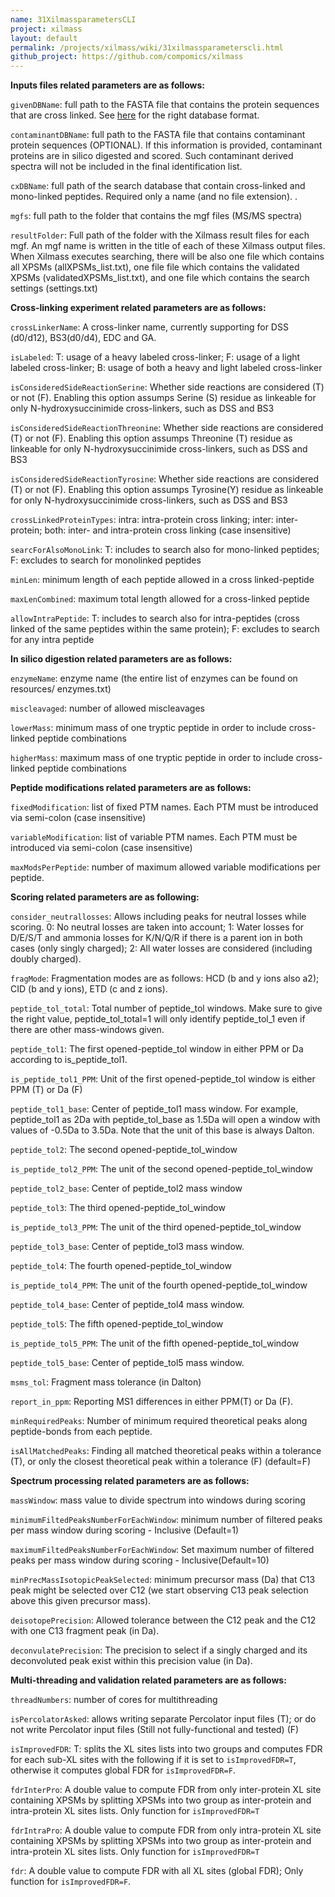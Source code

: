 ```yaml
---
name: 31XilmassparametersCLI
project: xilmass
layout: default
permalink: /projects/xilmass/wiki/31xilmassparameterscli.html
github_project: https://github.com/compomics/xilmass
---
```


**Inputs files related parameters are as follows:**

`givenDBName`: full path to the FASTA file that contains the protein sequences that are cross linked. See [here](https://github.com/compomics/xilmass/wiki/5.-Database) for the right database format.

`contaminantDBName`: full path to the FASTA file that contains contaminant protein sequences (OPTIONAL). If this information is provided, contaminant proteins are in silico digested and scored. Such contaminant derived spectra will not be included in the final identification list.

`cxDBName`: full path of the search database that contain cross-linked and mono-linked peptides. Required only a name (and no file extension). .

`mgfs`: full path to the folder that contains the mgf files (MS/MS spectra)

`resultFolder`: Full path of the folder with the Xilmass result files for each mgf. An mgf name is written in the title of each of these Xilmass output files. When Xilmass executes searching, there will be also one file which contains all XPSMs (allXPSMs_list.txt), one file file which contains the validated XPSMs (validatedXPSMs_list.txt), and one file which contains the search settings (settings.txt)


**Cross-linking experiment related parameters are as follows:**

`crossLinkerName`: A cross-linker name, currently supporting for DSS (d0/d12), BS3(d0/d4), EDC and GA. 

`isLabeled`: T: usage of a heavy labeled cross-linker; F: usage of a light labeled cross-linker; B: usage of both a heavy and light labeled cross-linker

`isConsideredSideReactionSerine`: Whether side reactions are considered (T) or not (F). Enabling this option assumps Serine (S) residue as linkeable for only N-hydroxysuccinimide cross-linkers, such as DSS and BS3

`isConsideredSideReactionThreonine`: Whether side reactions are considered (T) or not (F). Enabling this option assumps Threonine (T) residue as linkeable for only N-hydroxysuccinimide cross-linkers, such as DSS and BS3

`isConsideredSideReactionTyrosine`: Whether side reactions are considered (T) or not (F). Enabling this option assumps Tyrosine(Y) residue as linkeable for only N-hydroxysuccinimide cross-linkers, such as DSS and BS3

`crossLinkedProteinTypes`: intra: intra-protein cross linking; inter: inter-protein; both: inter- and intra-protein cross linking (case insensitive)

`searcForAlsoMonoLink`: T: includes to search also for mono-linked peptides; F: excludes to search for monolinked peptides

`minLen`: minimum length of each peptide allowed in a cross linked-peptide

`maxLenCombined`: maximum total length allowed for a cross-linked peptide

`allowIntraPeptide`: T: includes to search also for intra-peptides (cross linked of the same peptides within the same protein); F: excludes to search for any intra peptide

  



**In silico digestion related parameters are as follows:**

`enzymeName`: enzyme name (the entire list of enzymes can be found on resources/ enzymes.txt)

`miscleavaged`: number of allowed miscleavages 

`lowerMass`: minimum mass of one tryptic peptide in order to include cross-linked peptide combinations

`higherMass`: maximum mass of one tryptic peptide in order to include cross-linked peptide combinations




**Peptide modifications related parameters are as follows:**

`fixedModification`: list of fixed PTM names. Each PTM must be introduced via semi-colon (case insensitive)

`variableModification`: list of variable PTM names. Each PTM must be introduced via semi-colon (case insensitive)

`maxModsPerPeptide`: number of maximum allowed variable modifications per peptide. 




**Scoring related parameters are as following:**

`consider_neutrallosses`: Allows including peaks for neutral losses while scoring. 0: No neutral losses are taken into account; 1: Water losses for D/E/S/T and ammonia losses for K/N/Q/R if there is a parent ion in both cases (only singly charged); 2: All water losses are considered (including doubly charged).

`fragMode`: Fragmentation modes are as follows: HCD (b and y ions also a2); CID (b and y ions), ETD (c and z ions). 

`peptide_tol_total`: Total number of peptide_tol windows. Make sure to give the right value, peptide_tol_total=1 will only identify peptide_tol_1 even if there are other mass-windows given.

`peptide_tol1`: The first opened-peptide_tol window in either PPM or Da according to is_peptide_tol1.

`is_peptide_tol1_PPM`: Unit of the first opened-peptide_tol window is either PPM (T) or Da (F)

`peptide_tol1_base`: Center of peptide_tol1 mass window. For example, peptide_tol1 as 2Da with peptide_tol_base as 1.5Da will open a window with values of -0.5Da to 3.5Da. Note that the unit of this base is always Dalton.


`peptide_tol2`: The second opened-peptide_tol_window

`is_peptide_tol2_PPM`: The unit of the second opened-peptide_tol_window

`peptide_tol2_base`: Center of peptide_tol2 mass window


`peptide_tol3`: The third opened-peptide_tol_window

`is_peptide_tol3_PPM`: The unit of the third opened-peptide_tol_window

`peptide_tol3_base`: Center of peptide_tol3 mass window.


`peptide_tol4`: The fourth opened-peptide_tol_window

`is_peptide_tol4_PPM`: The unit of the fourth opened-peptide_tol_window

`peptide_tol4_base`: Center of peptide_tol4 mass window.


`peptide_tol5`: The fifth opened-peptide_tol_window

`is_peptide_tol5_PPM`: The unit of the fifth opened-peptide_tol_window

`peptide_tol5_base`: Center of peptide_tol5 mass window.


`msms_tol`: Fragment mass tolerance (in Dalton)

`report_in_ppm`: Reporting MS1 differences in either PPM(T) or Da (F).

`minRequiredPeaks`: Number of minimum required theoretical peaks along peptide-bonds from each peptide. 

`isAllMatchedPeaks`: Finding all matched theoretical peaks within a tolerance (T), or only the closest theoretical peak within a tolerance (F) (default=F)


**Spectrum processing related parameters are as follows:**

`massWindow`: mass value to divide spectrum into windows during scoring	

`minimumFiltedPeaksNumberForEachWindow`: minimum number of filtered peaks per mass window during scoring - Inclusive (Default=1)

`maximumFiltedPeaksNumberForEachWindow`: Set maximum number of filtered peaks per mass window during scoring - Inclusive(Default=10)

`minPrecMassIsotopicPeakSelected`: minimum precursor mass (Da) that C13 peak might be selected over C12 (we start observing C13 peak selection above this given precursor mass).

`deisotopePrecision`: Allowed tolerance between the C12 peak and the C12 with one C13 fragment peak (in Da).

`deconvulatePrecision`: The precision to select if a singly charged and its deconvoluted peak exist within this precision value (in Da).



**Multi-threading and validation related parameters are as follows:**

`threadNumbers`: number of cores for multithreading 

`isPercolatorAsked`: allows writing separate Percolator input files (T); or do not write Percolator input files (Still not fully-functional and tested) (F)

`isImprovedFDR`: T: splits the XL sites lists into two groups and computes FDR for each sub-XL sites with the following if it is set to `isImprovedFDR=T`, otherwise it computes global FDR for `isImprovedFDR=F`.

`fdrInterPro`: A double value to compute FDR from only inter-protein XL site containing XPSMs by splitting XPSMs into two group as inter-protein and intra-protein XL sites lists. Only function for `isImprovedFDR=T`

`fdrIntraPro`: A double value to compute FDR from only intra-protein XL site containing XPSMs by splitting XPSMs into two group as inter-protein and intra-protein XL sites lists. Only function for `isImprovedFDR=T`

`fdr`: A double value to compute FDR with all XL sites (global FDR); Only function for `isImprovedFDR=F`.

